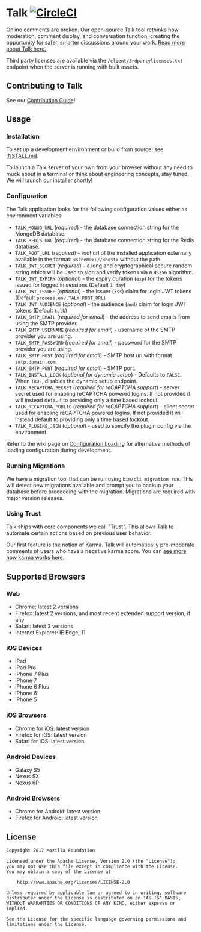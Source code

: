 # Talk [![CircleCI](https://circleci.com/gh/coralproject/talk.svg?style=svg)](https://circleci.com/gh/coralproject/talk)

Online comments are broken. Our open-source Talk tool rethinks how moderation, comment display, and conversation function, creating the opportunity for safer, smarter discussions around your work. [Read more about Talk here.](https://coralproject.net/products/talk.html)

Third party licenses are available via the `/client/3rdpartylicenses.txt`
endpoint when the server is running with built assets.

## Contributing to Talk

See our [Contribution Guide](https://github.com/coralproject/talk/blob/master/CONTRIBUTING.md)!

## Usage

### Installation

To set up a development environment or build from source, see [INSTALL.md](https://github.com/coralproject/talk/blob/master/INSTALL.md).

To launch a Talk server of your own from your browser without any need to muck about in a terminal or think about engineering concepts, stay tuned. We will launch [our installer](https://github.com/coralproject/talk-install) shortly!

### Configuration

The Talk application looks for the following configuration values either as environment variables:

- `TALK_MONGO_URL` (*required*) - the database connection string for the MongoDB database.
- `TALK_REDIS_URL` (*required*) - the database connection string for the Redis database.
- `TALK_ROOT_URL` (*required*) - root url of the installed application externally
available in the format: `<scheme>://<host>` without the path.
- `TALK_JWT_SECRET` (*required*) - a long and cryptographical secure random string which will be used to
sign and verify tokens via a `HS256` algorithm.
- `TALK_JWT_EXPIRY` (_optional_) - the expiry duration (`exp`) for the tokens issued for logged in sessions (Default `1 day`)
- `TALK_JWT_ISSUER` (_optional_) - the issuer (`iss`) claim for login JWT tokens (Default `process.env.TALK_ROOT_URL`)
- `TALK_JWT_AUDIENCE` (_optional_) - the audience (`aud`) claim for login JWT tokens (Default `talk`)
- `TALK_SMTP_EMAIL` (*required for email*) - the address to send emails from using the
  SMTP provider.
- `TALK_SMTP_USERNAME` (*required for email*) - username of the SMTP provider you are using.
- `TALK_SMTP_PASSWORD` (*required for email*) - password for the SMTP provider you are using.
- `TALK_SMTP_HOST` (*required for email*) - SMTP host url with format `smtp.domain.com`.
- `TALK_SMTP_PORT` (*required for email*) - SMTP port.
- `TALK_INSTALL_LOCK` (_optional for dynamic setup_) - Defaults to `FALSE`. When `TRUE`, disables the dynamic setup endpoint.
- `TALK_RECAPTCHA_SECRET` (*required for reCAPTCHA support*) - server secret used for enabling reCAPTCHA powered logins. If not provided it will instead default to providing only a time based lockout.
- `TALK_RECAPTCHA_PUBLIC` (*required for reCAPTCHA support*) - client secret used for enabling reCAPTCHA powered logins. If not provided it will instead default to providing only a time based lockout.
- `TALK_PLUGINS_JSON` (_optional_) - used to specify the plugin config via the environment

Refer to the wiki page on [Configuration Loading](https://github.com/coralproject/talk/wiki/Configuration-Loading) for
alternative methods of loading configuration during development.

### Running Migrations

We have a migration tool that can be run using `bin/cli migration run`. This will detect new migrations available and prompt you to backup your database before proceeding with the migration. Migrations are required with major version releases.

### Using Trust

Talk ships with core components we call "Trust". This allows Talk to automate certain actions based on previous user behavior.

Our first feature is the notion of Karma. Talk will automatically pre-moderate comments of users who have a negative karma score. You can [see more how karma works here](/services/karma.js).

## Supported Browsers

### Web

- Chrome: latest 2 versions
- Firefox: latest 2 versions, and most recent extended support version, if any
- Safari: latest 2 versions
- Internet Explorer: IE Edge, 11

### iOS Devices

- iPad
- iPad Pro
- iPhone 7 Plus
- iPhone 7
- iPhone 6 Plus
- iPhone 6
- iPhone 5

### iOS Browsers

- Chrome for iOS: latest version
- Firefox for iOS: latest version
- Safari for iOS: latest version

### Android Devices

- Galaxy S5
- Nexus 5X
- Nexus 6P

### Android Browsers

- Chrome for Android: latest version
- Firefox for Android: latest version

## License

    Copyright 2017 Mozilla Foundation

    Licensed under the Apache License, Version 2.0 (the "License");
    you may not use this file except in compliance with the License.
    You may obtain a copy of the License at

        http://www.apache.org/licenses/LICENSE-2.0

    Unless required by applicable law or agreed to in writing, software distributed under the License is distributed on an "AS IS" BASIS, WITHOUT WARRANTIES OR CONDITIONS OF ANY KIND, either express or implied.

    See the License for the specific language governing permissions and limitations under the License.
